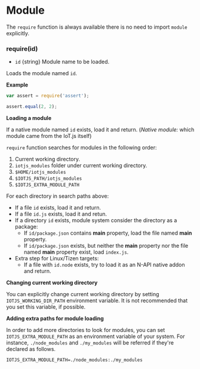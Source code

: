 # Module
The `require` function is always available there is no need to import `module` explicitly.

### require(id)
* `id` {string} Module name to be loaded.

Loads the module named `id`.

**Example**

```js
var assert = require('assert');

assert.equal(2, 2);
```

**Loading a module**

If a native module named `id` exists, load it and return.
(_Native module:_ which module came from the IoT.js itself)

`require` function searches for modules in the following order:

1. Current working directory.
2. `iotjs_modules` folder under current working directory.
3. `$HOME/iotjs_modules`
4. `$IOTJS_PATH/iotjs_modules`
5. `$IOTJS_EXTRA_MODULE_PATH`

For each directory in search paths above:

- If a file `id` exists, load it and return.
- If a file `id.js` exists, load it and retun.
- If a directory `id` exists, module system consider the directory as a package:
  - If `id/package.json` contains **main** property, load the file named **main** property.
  - If `id/package.json` exists, but neither the **main** property nor the file named **main** property exist, load `index.js`.
- Extra step for Linux/Tizen targets:
  - If a file with `id.node` exists, try to load it as an N-API native addon and return.

**Changing current working directory**

You can explicitly change current working directory by setting `IOTJS_WORKING_DIR_PATH` environment variable. It is not recommended that you set this variable, if possible.

**Adding extra paths for module loading**

In order to add more directories to look for modules, you can set `IOTJS_EXTRA_MODULE_PATH` as an environment variable of your system. For instance, `./node_modules` and `./my_modules` will be referred if they're declared as follows.

`IOTJS_EXTRA_MODULE_PATH=./node_modules:./my_modules`
